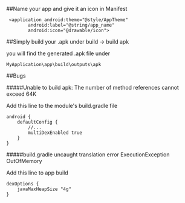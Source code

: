 
##Name your app and give it an icon in Manifest

```
 <application android:theme="@style/AppTheme"
        android:label="@string/app_name"
        android:icon="@drawable/icon">
```

##Simply build your .apk under build -> build apk

you will find the generated .apk file under
```
MyApplication\app\build\outputs\apk
```


##Bugs

#####Unable to build apk: The number of method references cannot exceed 64K

Add this line to the module's build.gradle file
```
android {
    defaultConfig {
        //...
        multiDexEnabled true
    }
}
```


#####build.gradle uncaught translation error ExecutionException OutOfMemory

Add this line to app build
```
dexOptions {
    javaMaxHeapSize "4g"
}
```
